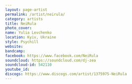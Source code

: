 ```yaml
---
layout: page-artist
permalink: /artist/neirula/
category: artists
title: NeiRula
photo_cover: 
name: Yulia Levchenko
location: Kyiv, Ukraine
style: Psychill
website: 
bandcamp: 
facebook: https://www.facebook.com/NeiRula
soundcloud: https://soundcloud.com/dj-zea
soundcloud-id: 542110
youtube_id: 
discogs: https://www.discogs.com/artist/1375975-NeiRula
---
```

